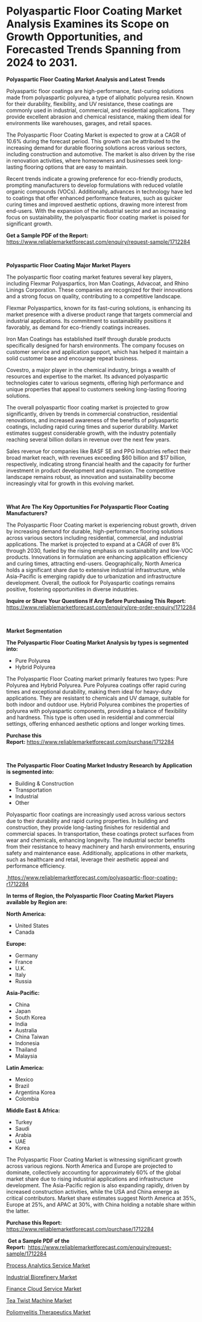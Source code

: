 <p><h1>Polyaspartic Floor Coating Market Analysis Examines its Scope on Growth Opportunities, and Forecasted Trends Spanning from 2024 to 2031.</h1></p><p><strong>Polyaspartic Floor Coating Market Analysis and Latest Trends</strong></p>
<p><p>Polyaspartic floor coatings are high-performance, fast-curing solutions made from polyaspartic polyurea, a type of aliphatic polyurea resin. Known for their durability, flexibility, and UV resistance, these coatings are commonly used in industrial, commercial, and residential applications. They provide excellent abrasion and chemical resistance, making them ideal for environments like warehouses, garages, and retail spaces.</p><p>The Polyaspartic Floor Coating Market is expected to grow at a CAGR of 10.6% during the forecast period. This growth can be attributed to the increasing demand for durable flooring solutions across various sectors, including construction and automotive. The market is also driven by the rise in renovation activities, where homeowners and businesses seek long-lasting flooring options that are easy to maintain.</p><p>Recent trends indicate a growing preference for eco-friendly products, prompting manufacturers to develop formulations with reduced volatile organic compounds (VOCs). Additionally, advances in technology have led to coatings that offer enhanced performance features, such as quicker curing times and improved aesthetic options, drawing more interest from end-users. With the expansion of the industrial sector and an increasing focus on sustainability, the polyaspartic floor coating market is poised for significant growth.</p></p>
<p><strong>Get a Sample PDF of the Report:&nbsp;</strong> <a href="https://www.reliablemarketforecast.com/enquiry/request-sample/1712284?utm_campaign=1803&utm_medium=2&utm_source=Github&utm_content=ia&utm_term=22102024&utm_id=polyaspartic-floor-coating">https://www.reliablemarketforecast.com/enquiry/request-sample/1712284</a></p>
<p>&nbsp;</p>
<p><strong>Polyaspartic Floor Coating Major Market Players</strong></p>
<p><p>The polyaspartic floor coating market features several key players, including Flexmar Polyaspartics, Iron Man Coatings, Advacoat, and Rhino Linings Corporation. These companies are recognized for their innovations and a strong focus on quality, contributing to a competitive landscape.</p><p>Flexmar Polyaspartics, known for its fast-curing solutions, is enhancing its market presence with a diverse product range that targets commercial and industrial applications. Its commitment to sustainability positions it favorably, as demand for eco-friendly coatings increases.</p><p>Iron Man Coatings has established itself through durable products specifically designed for harsh environments. The company focuses on customer service and application support, which has helped it maintain a solid customer base and encourage repeat business.</p><p>Covestro, a major player in the chemical industry, brings a wealth of resources and expertise to the market. Its advanced polyaspartic technologies cater to various segments, offering high performance and unique properties that appeal to customers seeking long-lasting flooring solutions.</p><p>The overall polyaspartic floor coating market is projected to grow significantly, driven by trends in commercial construction, residential renovations, and increased awareness of the benefits of polyaspartic coatings, including rapid curing times and superior durability. Market estimates suggest considerable growth, with the industry potentially reaching several billion dollars in revenue over the next few years.</p><p>Sales revenue for companies like BASF SE and PPG Industries reflect their broad market reach, with revenues exceeding $60 billion and $17 billion, respectively, indicating strong financial health and the capacity for further investment in product development and expansion. The competitive landscape remains robust, as innovation and sustainability become increasingly vital for growth in this evolving market.</p></p>
<p>&nbsp;</p>
<p><strong>What Are The Key Opportunities For Polyaspartic Floor Coating Manufacturers?</strong></p>
<p><p>The Polyaspartic Floor Coating market is experiencing robust growth, driven by increasing demand for durable, high-performance flooring solutions across various sectors including residential, commercial, and industrial applications. The market is projected to expand at a CAGR of over 8% through 2030, fueled by the rising emphasis on sustainability and low-VOC products. Innovations in formulation are enhancing application efficiency and curing times, attracting end-users. Geographically, North America holds a significant share due to extensive industrial infrastructure, while Asia-Pacific is emerging rapidly due to urbanization and infrastructure development. Overall, the outlook for Polyaspartic coatings remains positive, fostering opportunities in diverse industries.</p></p>
<p><strong>Inquire or Share Your Questions If Any Before Purchasing This Report:</strong> <a href="https://www.reliablemarketforecast.com/enquiry/pre-order-enquiry/1712284?utm_campaign=1803&utm_medium=2&utm_source=Github&utm_content=ia&utm_term=22102024&utm_id=polyaspartic-floor-coating">https://www.reliablemarketforecast.com/enquiry/pre-order-enquiry/1712284</a></p>
<p>&nbsp;</p>
<p><strong>Market Segmentation</strong></p>
<p><strong>The Polyaspartic Floor Coating Market Analysis by types is segmented into:</strong></p>
<p><ul><li>Pure Polyurea</li><li>Hybrid Polyurea</li></ul></p>
<p><p>The Polyaspartic Floor Coating market primarily features two types: Pure Polyurea and Hybrid Polyurea. Pure Polyurea coatings offer rapid curing times and exceptional durability, making them ideal for heavy-duty applications. They are resistant to chemicals and UV damage, suitable for both indoor and outdoor use. Hybrid Polyurea combines the properties of polyurea with polyaspartic components, providing a balance of flexibility and hardness. This type is often used in residential and commercial settings, offering enhanced aesthetic options and longer working times.</p></p>
<p><strong>Purchase this Report:&nbsp;</strong><a href="https://www.reliablemarketforecast.com/purchase/1712284?utm_campaign=1803&utm_medium=2&utm_source=Github&utm_content=ia&utm_term=22102024&utm_id=polyaspartic-floor-coating">https://www.reliablemarketforecast.com/purchase/1712284</a></p>
<p>&nbsp;</p>
<p><strong>The Polyaspartic Floor Coating Market Industry Research by Application is segmented into:</strong></p>
<p><ul><li>Building & Construction</li><li>Transportation</li><li>Industrial</li><li>Other</li></ul></p>
<p><p>Polyaspartic floor coatings are increasingly used across various sectors due to their durability and rapid curing properties. In building and construction, they provide long-lasting finishes for residential and commercial spaces. In transportation, these coatings protect surfaces from wear and chemicals, enhancing longevity. The industrial sector benefits from their resistance to heavy machinery and harsh environments, ensuring safety and maintenance ease. Additionally, applications in other markets, such as healthcare and retail, leverage their aesthetic appeal and performance efficiency.</p></p>
<p><a href="https://www.reliablemarketforecast.com/polyaspartic-floor-coating-r1712284?utm_campaign=1803&utm_medium=2&utm_source=Github&utm_content=ia&utm_term=22102024&utm_id=polyaspartic-floor-coating">&nbsp;https://www.reliablemarketforecast.com/polyaspartic-floor-coating-r1712284</a></p>
<p><strong>In terms of Region, the Polyaspartic Floor Coating Market Players available by Region are:</strong></p>
<p>
    <p> <strong> North America: </strong>
        <ul>
            <li>United States</li>
            <li>Canada</li>
        </ul>
        </p> 
    <p> <strong> Europe: </strong>
        <ul>
            <li>Germany</li>
            <li>France</li>
            <li>U.K.</li>
            <li>Italy</li>
            <li>Russia</li>
        </ul>
        </p> 
    <p> <strong> Asia-Pacific: </strong>
        <ul>
            <li>China</li>
            <li>Japan</li>
            <li>South Korea</li>
            <li>India</li>
            <li>Australia</li>
            <li>China Taiwan</li>
            <li>Indonesia</li>
            <li>Thailand</li>
            <li>Malaysia</li>
        </ul>
        </p> 
    <p> <strong> Latin America: </strong>
        <ul>
            <li>Mexico</li>
            <li>Brazil</li>
            <li>Argentina Korea</li>
            <li>Colombia</li>
        </ul>
        </p> 
    <p> <strong> Middle East & Africa: </strong>
        <ul>
            <li>Turkey</li>
            <li>Saudi</li>
            <li>Arabia</li>
            <li>UAE</li>
            <li>Korea</li>
        </ul>
    </p>
    </p>
<p><p>The Polyaspartic Floor Coating Market is witnessing significant growth across various regions. North America and Europe are projected to dominate, collectively accounting for approximately 60% of the global market share due to rising industrial applications and infrastructure development. The Asia-Pacific region is also expanding rapidly, driven by increased construction activities, while the USA and China emerge as critical contributors. Market share estimates suggest North America at 35%, Europe at 25%, and APAC at 30%, with China holding a notable share within the latter.</p></p>
<p><strong>Purchase this Report: </strong><a href="https://www.reliablemarketforecast.com/purchase/1712284?utm_campaign=1803&utm_medium=2&utm_source=Github&utm_content=ia&utm_term=22102024&utm_id=polyaspartic-floor-coating">https://www.reliablemarketforecast.com/purchase/1712284</a></p>
<p>&nbsp;<strong>Get a Sample PDF of the Report:&nbsp;&nbsp;</strong><a href="https://www.reliablemarketforecast.com/enquiry/request-sample/1712284?utm_campaign=1803&utm_medium=2&utm_source=Github&utm_content=ia&utm_term=22102024&utm_id=polyaspartic-floor-coating">https://www.reliablemarketforecast.com/enquiry/request-sample/1712284</a></p>
<p><strong></strong></p>
<p><p><a href="https://www.linkedin.com/pulse/market-leaders-laggards-global-process-analytics-service-trends-ilzpf?utm_campaign=1803&utm_medium=2&utm_source=Github&utm_content=ia&utm_term=22102024&utm_id=polyaspartic-floor-coating">Process Analytics Service Market</a></p><p><a href="https://www.linkedin.com/pulse/industrial-biorefinery-market-share-analysis-growth-trends-bncaf?utm_campaign=1803&utm_medium=2&utm_source=Github&utm_content=ia&utm_term=22102024&utm_id=polyaspartic-floor-coating">Industrial Biorefinery Market</a></p><p><a href="https://www.linkedin.com/pulse/finance-cloud-service-market-research-report-exploring-size-t9m0f?utm_campaign=1803&utm_medium=2&utm_source=Github&utm_content=ia&utm_term=22102024&utm_id=polyaspartic-floor-coating">Finance Cloud Service Market</a></p><p><a href="https://www.linkedin.com/pulse/decoding-tea-twist-machine-market-signals-growth-algorithms-yw0oe?utm_campaign=1803&utm_medium=2&utm_source=Github&utm_content=ia&utm_term=22102024&utm_id=polyaspartic-floor-coating">Tea Twist Machine Market</a></p><p><a href="https://www.linkedin.com/pulse/poliomyelitis-therapeutics-market-refracting-trends-consumer-c18wf?utm_campaign=1803&utm_medium=2&utm_source=Github&utm_content=ia&utm_term=22102024&utm_id=polyaspartic-floor-coating">Poliomyelitis Therapeutics Market</a></p></p>